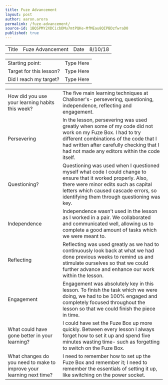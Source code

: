 ```yaml
---
title: Fuze Advancement
layout: post
author: aaron.arora
permalink: /fuze-advancement/
source-id: 1BQSPMY2XDCicbDMu7mtPQKe-MfMEau8QIPBDzfwraD0
published: true
---
```

<table>
  <tr>
    <td>Title</td>
    <td>Fuze Advancement</td>
    <td>Date</td>
    <td>8/10/18</td>
  </tr>
</table>


<table>
  <tr>
    <td>Starting point:</td>
    <td> Type Here</td>
  </tr>
  <tr>
    <td>Target for this lesson?</td>
    <td>Type Here</td>
  </tr>
  <tr>
    <td>Did I reach my target? </td>
    <td>Type Here</td>
  </tr>
</table>


<table>
  <tr>
    <td>How did you use your learning habits this week?</td>
    <td>The five main learning techniques at Challoner's- persevering, questioning, independence, reflecting and engagement.
</td>
  </tr>
  <tr>
    <td>Persevering</td>
    <td>In the lesson, persevering was used greatly when some of my code did not work on my Fuze Box. I had to try different combinations of the code that I had written after carefully checking that I had not made any editors within the code itself. </td>
  </tr>
  <tr>
    <td>Questioning?</td>
    <td>Questioning was used when I questioned myself what code I could change to ensure that it worked properly. Also, there were minor edits such as capital letters which caused cascade errors, so identifying them through questioning was key. </td>
  </tr>
  <tr>
    <td>Independence</td>
    <td>Independence wasn’t used in the lesson as I worked in a pair. We collaborated and communicated well, allowing us to complete a good amount of tasks which we were meant to. </td>
  </tr>
  <tr>
    <td>Reflecting</td>
    <td>Reflecting was used greatly as we had to continuously look back at what we had done previous weeks to remind us and stimulate ourselves so that we could further advance and enhance our work within the lesson. </td>
  </tr>
  <tr>
    <td>Engagement</td>
    <td>Engagement was absolutely key in this lesson. To finish the task which we were doing, we had to be 100% engaged and completely focused throughout the lesson so that we could finish the piece in time. </td>
  </tr>
  <tr>
    <td>What could have gone better in your learning?</td>
    <td>I could have set the Fuze Box up more quickly. Between every lesson I always forget how to set it up and spend five minutes wasting time- such as forgetting to switch on the Fuze Box. </td>
  </tr>
  <tr>
    <td>What changes do you need to make to improve your learning next time?</td>
    <td>I need to remember how to set up the Fuze Box and remember it; I need to remember the essentials of setting it up, like switching on the power socket. </td>
  </tr>
</table>


